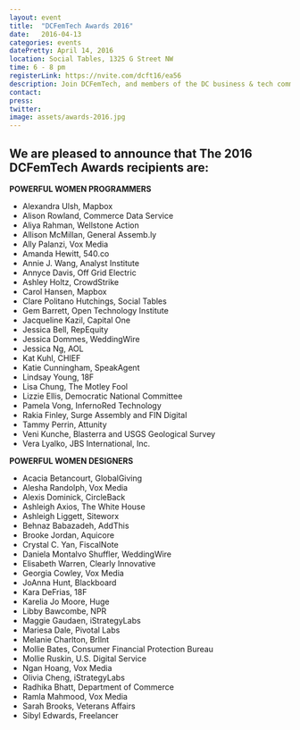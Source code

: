 ```yaml
---
layout: event
title:  "DCFemTech Awards 2016"
date:   2016-04-13
categories: events
datePretty: April 14, 2016
location: Social Tables, 1325 G Street NW
time: 6 - 8 pm
registerLink: https://nvite.com/dcft16/ea56
description: Join DCFemTech, and members of the DC business & tech communities as we celebrate Powerful Women Programmers and Powerful Women Designers at The 2016 DCFemTech Awards Reception.
contact:
press:
twitter:
image: assets/awards-2016.jpg
---
```


## We are pleased to announce that The 2016 DCFemTech Awards recipients are:

**POWERFUL WOMEN PROGRAMMERS**

- Alexandra Ulsh, Mapbox
- Alison Rowland, Commerce Data Service
- Aliya Rahman, Wellstone Action
- Allison McMillan, General Assemb.ly
- Ally Palanzi, Vox Media
- Amanda Hewitt, 540.co
- Annie J. Wang, Analyst Institute
- Annyce Davis, Off Grid Electric
- Ashley Holtz, CrowdStrike
- Carol Hansen, Mapbox
- Clare Politano Hutchings, Social Tables
- Gem Barrett, Open Technology Institute
- Jacqueline Kazil, Capital One
- Jessica Bell, RepEquity
- Jessica Dommes, WeddingWire
- Jessica Ng, AOL
- Kat Kuhl, CHIEF
- Katie Cunningham, SpeakAgent
- Lindsay Young, 18F
- Lisa Chung, The Motley Fool
- Lizzie Ellis, Democratic National Committee
- Pamela Vong, InfernoRed Technology
- Rakia Finley, Surge Assembly and FIN Digital
- Tammy Perrin, Attunity
- Veni Kunche, Blasterra and USGS Geological Survey
- Vera Lyalko, JBS International, Inc.

**POWERFUL WOMEN DESIGNERS**

- Acacia Betancourt, GlobalGiving
- Alesha Randolph, Vox Media
- Alexis Dominick, CircleBack
- Ashleigh Axios, The White House
- Ashleigh Liggett, Siteworx
- Behnaz Babazadeh, AddThis
- Brooke Jordan, Aquicore
- Crystal C. Yan, FiscalNote
- Daniela Montalvo Shuffler, WeddingWire
- Elisabeth Warren, Clearly Innovative
- Georgia Cowley, Vox Media
- JoAnna Hunt, Blackboard
- Kara DeFrias, 18F
- Karelia Jo Moore, Huge
- Libby Bawcombe, NPR
- Maggie Gaudaen, iStrategyLabs
- Mariesa Dale, Pivotal Labs
- Melanie Charlton, Brllnt
- Mollie Bates, Consumer Financial Protection Bureau
- Mollie Ruskin, U.S. Digital Service
- Ngan Hoang, Vox Media
- Olivia Cheng, iStrategyLabs
- Radhika Bhatt, Department of Commerce
- Ramla Mahmood, Vox Media
- Sarah Brooks, Veterans Affairs
- Sibyl Edwards, Freelancer